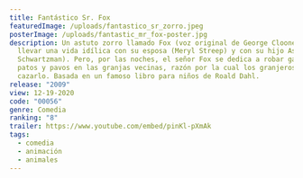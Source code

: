 ```yaml
---
title: Fantástico Sr. Fox
featuredImage: /uploads/fantastico_sr_zorro.jpeg
posterImage: /uploads/fantastic_mr_fox-poster.jpg
description: Un astuto zorro llamado Fox (voz original de George Clooney) parece
  llevar una vida idílica con su esposa (Meryl Streep) y con su hijo Ash (Jason
  Schwartzman). Pero, por las noches, el señor Fox se dedica a robar gallinas,
  patos y pavos en las granjas vecinas, razón por la cual los granjeros deciden
  cazarlo. Basada en un famoso libro para niños de Roald Dahl.
release: "2009"
view: 12-19-2020
code: "00056"
genre: Comedia
ranking: "8"
trailer: https://www.youtube.com/embed/pinKl-pXmAk
tags:
  - comedia
  - animación
  - animales
---
```

